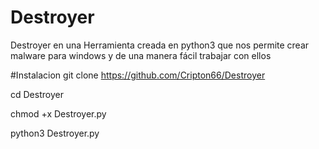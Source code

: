 # Destroyer
Destroyer en una Herramienta creada en python3  que nos permite crear malware para windows y de una manera fácil trabajar con ellos 

#Instalacion
git clone https://github.com/Cripton66/Destroyer

cd Destroyer 

chmod +x Destroyer.py

python3 Destroyer.py

